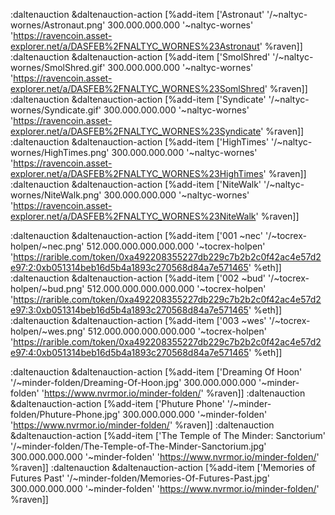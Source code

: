 :daltenauction &daltenauction-action [%add-item ['Astronaut' '/~naltyc-wornes/Astronaut.png' 300.000.000.000 '~naltyc-wornes' 'https://ravencoin.asset-explorer.net/a/DASFEB%2FNALTYC_WORNES%23Astronaut' %raven]]
:daltenauction &daltenauction-action [%add-item ['SmolShred' '/~naltyc-wornes/SmolShred.gif' 300.000.000.000 '~naltyc-wornes' 'https://ravencoin.asset-explorer.net/a/DASFEB%2FNALTYC_WORNES%23SomlShred' %raven]]
:daltenauction &daltenauction-action [%add-item ['Syndicate' '/~naltyc-wornes/Syndicate.gif' 300.000.000.000 '~naltyc-wornes' 'https://ravencoin.asset-explorer.net/a/DASFEB%2FNALTYC_WORNES%23Syndicate' %raven]]
:daltenauction &daltenauction-action [%add-item ['HighTimes' '/~naltyc-wornes/HighTimes.png' 300.000.000.000 '~naltyc-wornes' 'https://ravencoin.asset-explorer.net/a/DASFEB%2FNALTYC_WORNES%23HighTimes' %raven]]
:daltenauction &daltenauction-action [%add-item ['NiteWalk' '/~naltyc-wornes/NiteWalk.png' 300.000.000.000 '~naltyc-wornes' 'https://ravencoin.asset-explorer.net/a/DASFEB%2FNALTYC_WORNES%23NiteWalk' %raven]]

:daltenauction &daltenauction-action [%add-item ['001 ~nec' '/~tocrex-holpen/~nec.png' 512.000.000.000.000.000 '~tocrex-holpen' 'https://rarible.com/token/0xa492208355227db229c7b2b2c0f42ac4e57d2e97:2:0xb051314beb16d5b4a1893c270568d84a7e571465' %eth]]
:daltenauction &daltenauction-action [%add-item ['002 ~bud' '/~tocrex-holpen/~bud.png' 512.000.000.000.000.000 '~tocrex-holpen' 'https://rarible.com/token/0xa492208355227db229c7b2b2c0f42ac4e57d2e97:3:0xb051314beb16d5b4a1893c270568d84a7e571465' %eth]]
:daltenauction &daltenauction-action [%add-item ['003 ~wes' '/~tocrex-holpen/~wes.png' 512.000.000.000.000.000 '~tocrex-holpen' 'https://rarible.com/token/0xa492208355227db229c7b2b2c0f42ac4e57d2e97:4:0xb051314beb16d5b4a1893c270568d84a7e571465' %eth]]

:daltenauction &daltenauction-action [%add-item ['Dreaming Of Hoon' '/~minder-folden/Dreaming-Of-Hoon.jpg' 300.000.000.000 '~minder-folden' 'https://www.nvrmor.io/minder-folden/' %raven]]
:daltenauction &daltenauction-action [%add-item ['Phuture Phone' '/~minder-folden/Phuture-Phone.jpg' 300.000.000.000 '~minder-folden' 'https://www.nvrmor.io/minder-folden/' %raven]]
:daltenauction &daltenauction-action [%add-item ['The Temple of The Minder: Sanctorium' '/~minder-folden/The-Temple-of-The-Minder-Sanctorium.jpg' 300.000.000.000 '~minder-folden' 'https://www.nvrmor.io/minder-folden/' %raven]]
:daltenauction &daltenauction-action [%add-item ['Memories of Futures Past' '/~minder-folden/Memories-Of-Futures-Past.jpg' 300.000.000.000 '~minder-folden' 'https://www.nvrmor.io/minder-folden/' %raven]]

